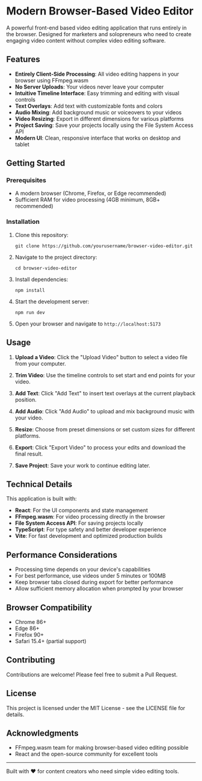 # Modern Browser-Based Video Editor

A powerful front-end based video editing application that runs entirely in the browser. Designed for marketers and solopreneurs who need to create engaging video content without complex video editing software.

## Features

- **Entirely Client-Side Processing**: All video editing happens in your browser using FFmpeg.wasm
- **No Server Uploads**: Your videos never leave your computer
- **Intuitive Timeline Interface**: Easy trimming and editing with visual controls
- **Text Overlays**: Add text with customizable fonts and colors
- **Audio Mixing**: Add background music or voiceovers to your videos
- **Video Resizing**: Export in different dimensions for various platforms
- **Project Saving**: Save your projects locally using the File System Access API
- **Modern UI**: Clean, responsive interface that works on desktop and tablet

## Getting Started

### Prerequisites

- A modern browser (Chrome, Firefox, or Edge recommended)
- Sufficient RAM for video processing (4GB minimum, 8GB+ recommended)

### Installation

1. Clone this repository:
   ```
   git clone https://github.com/yourusername/browser-video-editor.git
   ```

2. Navigate to the project directory:
   ```
   cd browser-video-editor
   ```

3. Install dependencies:
   ```
   npm install
   ```

4. Start the development server:
   ```
   npm run dev
   ```

5. Open your browser and navigate to `http://localhost:5173`

## Usage

1. **Upload a Video**: Click the "Upload Video" button to select a video file from your computer.

2. **Trim Video**: Use the timeline controls to set start and end points for your video.

3. **Add Text**: Click "Add Text" to insert text overlays at the current playback position.

4. **Add Audio**: Click "Add Audio" to upload and mix background music with your video.

5. **Resize**: Choose from preset dimensions or set custom sizes for different platforms.

6. **Export**: Click "Export Video" to process your edits and download the final result.

7. **Save Project**: Save your work to continue editing later.

## Technical Details

This application is built with:

- **React**: For the UI components and state management
- **FFmpeg.wasm**: For video processing directly in the browser
- **File System Access API**: For saving projects locally
- **TypeScript**: For type safety and better developer experience
- **Vite**: For fast development and optimized production builds

## Performance Considerations

- Processing time depends on your device's capabilities
- For best performance, use videos under 5 minutes or 100MB
- Keep browser tabs closed during export for better performance
- Allow sufficient memory allocation when prompted by your browser

## Browser Compatibility

- Chrome 86+
- Edge 86+
- Firefox 90+
- Safari 15.4+ (partial support)

## Contributing

Contributions are welcome! Please feel free to submit a Pull Request.

## License

This project is licensed under the MIT License - see the LICENSE file for details.

## Acknowledgments

- FFmpeg.wasm team for making browser-based video editing possible
- React and the open-source community for excellent tools

---

Built with ❤️ for content creators who need simple video editing tools.
